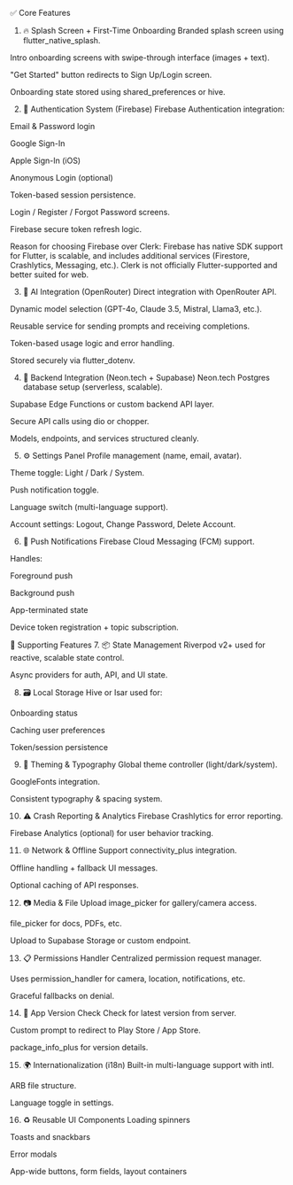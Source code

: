 ✅ Core Features
1. 🔥 Splash Screen + First-Time Onboarding
Branded splash screen using flutter_native_splash.

Intro onboarding screens with swipe-through interface (images + text).

"Get Started" button redirects to Sign Up/Login screen.

Onboarding state stored using shared_preferences or hive.

2. 🔐 Authentication System (Firebase)
Firebase Authentication integration:

Email & Password login

Google Sign-In

Apple Sign-In (iOS)

Anonymous Login (optional)

Token-based session persistence.

Login / Register / Forgot Password screens.

Firebase secure token refresh logic.

Reason for choosing Firebase over Clerk:
Firebase has native SDK support for Flutter, is scalable, and includes additional services (Firestore, Crashlytics, Messaging, etc.). Clerk is not officially Flutter-supported and better suited for web.

3. 🧠 AI Integration (OpenRouter)
Direct integration with OpenRouter API.

Dynamic model selection (GPT-4o, Claude 3.5, Mistral, Llama3, etc.).

Reusable service for sending prompts and receiving completions.

Token-based usage logic and error handling.

Stored securely via flutter_dotenv.

4. 🧬 Backend Integration (Neon.tech + Supabase)
Neon.tech Postgres database setup (serverless, scalable).

Supabase Edge Functions or custom backend API layer.

Secure API calls using dio or chopper.

Models, endpoints, and services structured cleanly.

5. ⚙️ Settings Panel
Profile management (name, email, avatar).

Theme toggle: Light / Dark / System.

Push notification toggle.

Language switch (multi-language support).

Account settings: Logout, Change Password, Delete Account.

6. 📲 Push Notifications
Firebase Cloud Messaging (FCM) support.

Handles:

Foreground push

Background push

App-terminated state

Device token registration + topic subscription.

🔄 Supporting Features
7. 📦 State Management
Riverpod v2+ used for reactive, scalable state control.

Async providers for auth, API, and UI state.

8. 🗃️ Local Storage
Hive or Isar used for:

Onboarding status

Caching user preferences

Token/session persistence

9. 🎨 Theming & Typography
Global theme controller (light/dark/system).

GoogleFonts integration.

Consistent typography & spacing system.

10. ⚠️ Crash Reporting & Analytics
Firebase Crashlytics for error reporting.

Firebase Analytics (optional) for user behavior tracking.

11. 🌐 Network & Offline Support
connectivity_plus integration.

Offline handling + fallback UI messages.

Optional caching of API responses.

12. 📷 Media & File Upload
image_picker for gallery/camera access.

file_picker for docs, PDFs, etc.

Upload to Supabase Storage or custom endpoint.

13. 📋 Permissions Handler
Centralized permission request manager.

Uses permission_handler for camera, location, notifications, etc.

Graceful fallbacks on denial.

14. 📱 App Version Check
Check for latest version from server.

Custom prompt to redirect to Play Store / App Store.

package_info_plus for version details.

15. 🌍 Internationalization (i18n)
Built-in multi-language support with intl.

ARB file structure.

Language toggle in settings.

16. ♻️ Reusable UI Components
Loading spinners

Toasts and snackbars

Error modals

App-wide buttons, form fields, layout containers